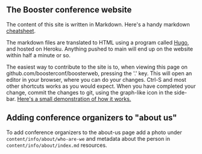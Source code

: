 ## The Booster conference website

The content of this site is written in Markdown. Here's a handy markdown [cheatsheet](https://github.com/adam-p/markdown-here/wiki/Markdown-Cheatsheet). 

The markdown files are translated to HTML using a program called [Hugo](https://gohugo.io/), and hosted on Heroku. Anything pushed to main will end up on the website within half a minute or so. 

The easiest way to contribute to the site is to, when viewing this page on github.com/boosterconf/boosterweb, pressing the '.' key. This will open an editor
in your browser, where you can do your changes. Ctrl-S and most other shortcuts works as you would expect. When you have completed your change, commit the
changes to git, using the graph-like icon in the side-bar. [Here's a small demonstration of how it works.](Contributing2.gif)

## Adding conference organizers to "about us"

To add conference organizers to the about-us page add a photo under `content/info/about/who-are-we` and metadata about the person in `content/info/about/index.md` resources.
